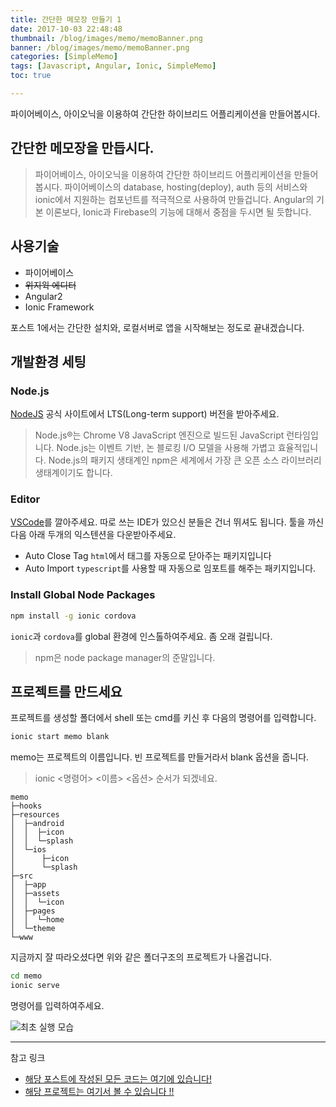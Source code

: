 ```yaml
---
title: 간단한 메모장 만들기 1
date: 2017-10-03 22:48:48
thumbnail: /blog/images/memo/memoBanner.png
banner: /blog/images/memo/memoBanner.png
categories: [SimpleMemo]
tags: [Javascript, Angular, Ionic, SimpleMemo]
toc: true

---
```


파이어베이스, 아이오닉을 이용하여 간단한 하이브리드 어플리케이션을 만들어봅시다.

<!-- more -->

## 간단한 메모장을 만듭시다.

> 파이어베이스, 아이오닉을 이용하여 간단한 하이브리드 어플리케이션을 만들어봅시다. 파이어베이스의 database, hosting(deploy), auth 등의 서비스와 ionic에서 지원하는 컴포넌트를 적극적으로 사용하여 만들겁니다. Angular의 기본 이론보다, Ionic과 Firebase의 기능에 대해서 중점을 두시면 될 듯합니다.

## 사용기술
* 파이어베이스
* ~~위지윅 에디터~~
* Angular2
* Ionic Framework

포스트 1에서는 간단한 설치와, 로컬서버로 앱을 시작해보는 정도로 끝내겠습니다.


## 개발환경 세팅

### Node.js

[NodeJS](https://nodejs.org/en/) 공식 사이트에서 LTS(Long-term support) 버전을 받아주세요.
> Node.js®는 Chrome V8 JavaScript 엔진으로 빌드된 JavaScript 런타임입니다. Node.js는 이벤트 기반, 논 블로킹 I/O 모델을 사용해 가볍고 효율적입니다. Node.js의 패키지 생태계인 npm은 세계에서 가장 큰 오픈 소스 라이브러리 생태계이기도 합니다.

### Editor

[VSCode](https://code.visualstudio.com/)를 깔아주세요. 따로 쓰는 IDE가 있으신 분들은 건너 뛰셔도 됩니다. 툴을 까신 다음 아래 두개의 익스텐션을 다운받아주세요.

* Auto Close Tag
    `html`에서 태그를 자동으로 닫아주는 패키지입니다    
* Auto Import
    `typescript`를 사용할 때 자동으로 임포트를 해주는 패키지입니다.

### Install Global Node Packages

```bash
npm install -g ionic cordova
```
`ionic`과 `cordova`를 global 환경에 인스톨하여주세요. 좀 오래 걸립니다.
> npm은 node package manager의 준말입니다.

## 프로젝트를 만드세요

프로젝트를 생성할 폴더에서 shell 또는 cmd를 키신 후 다음의 명령어를 입력합니다.
```bash
ionic start memo blank
```
memo는 프로젝트의 이름입니다. 빈 프로젝트를 만들거라서 blank 옵션을 줍니다.

> ionic <명령어> <이름> <옵션> 순서가 되겠네요.

```
memo
├─hooks
├─resources
│  ├─android
│  │  ├─icon
│  │  └─splash
│  └─ios
│      ├─icon
│      └─splash
├─src
│  ├─app
│  ├─assets
│  │  └─icon
│  ├─pages
│  │  └─home
│  └─theme
└─www
```
지금까지 잘 따라오셨다면 위와 같은 폴더구조의 프로젝트가 나올겁니다.


```bash
cd memo
ionic serve
```
명령어를 입력하여주세요.

![최초 실행 모습](/blog/images/memo1.png)

---

참고 링크
- [해당 포스트에 작성된 모든 코드는 여기에 있습니다!](https://github.com/ddalpange/simple-memo)
- [해당 프로젝트는 여기서 볼 수 있습니다 !!](https://memo-28314.firebaseapp.com)
